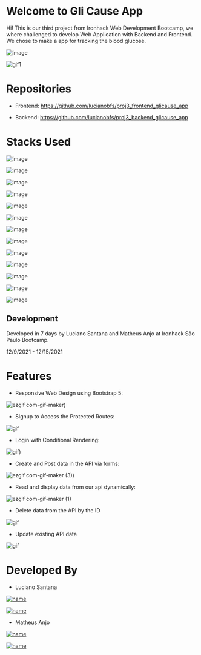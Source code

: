 
# Welcome to Gli Cause App

  

Hi! This is our third project from Ironhack Web Development Bootcamp, we where challenged to develop Web Application with Backend and Frontend. We chose to make a app for tracking the blood glucose.
  
  
  

![image](https://res.cloudinary.com/dzm8l29kq/image/upload/v1639608632/pictures/glicauseapp_home_cyf5wm.png)

  
  

![gif1](https://res.cloudinary.com/dzm8l29kq/image/upload/v1639610654/pictures/ezgif.com-gif-maker_14_o3n2cz.gif)

  
  
# Repositories

- Frontend: 
https://github.com/lucianobfs/proj3_frontend_glicause_app

- Backend:
https://github.com/lucianobfs/proj3_backend_glicause_app


# Stacks Used

  

![image](https://camo.githubusercontent.com/268ac512e333b69600eb9773a8f80b7a251f4d6149642a50a551d4798183d621/68747470733a2f2f696d672e736869656c64732e696f2f62616467652f52656163742d3230323332413f7374796c653d666f722d7468652d6261646765266c6f676f3d7265616374266c6f676f436f6c6f723d363144414642)

  

![image](https://camo.githubusercontent.com/93c855ae825c1757f3426f05a05f4949d3b786c5b22d0edb53143a9e8f8499f6/68747470733a2f2f696d672e736869656c64732e696f2f62616467652f4a6176615363726970742d3332333333303f7374796c653d666f722d7468652d6261646765266c6f676f3d6a617661736372697074266c6f676f436f6c6f723d463744463145)

![image](https://img.shields.io/badge/Node.js-339933?style=for-the-badge&logo=nodedotjs&logoColor=white)


![image](https://img.shields.io/badge/Express.js-000000?style=for-the-badge&logo=express&logoColor=white)

![image](https://img.shields.io/badge/MongoDB-white?style=for-the-badge&logo=mongodb&logoColor=4EA94B)

![image](https://img.shields.io/badge/Bootstrap-563D7C?style=for-the-badge&logo=bootstrap&logoColor=white)

  ![image](https://img.shields.io/badge/Netlify-00C7B7?style=for-the-badge&logo=netlify&logoColor=white)

![image](https://img.shields.io/badge/Heroku-430098?style=for-the-badge&logo=heroku&logoColor=white)

![image](https://img.shields.io/badge/Insomnia-5849be?style=for-the-badge&logo=Insomnia&logoColor=white)

  

![image](https://img.shields.io/badge/CSS3-1572B6?style=for-the-badge&logo=css3&logoColor=white)

  

![image](https://img.shields.io/badge/npm-CB3837?style=for-the-badge&logo=npm&logoColor=white)

  

![image](https://img.shields.io/badge/Git-F05032?style=for-the-badge&logo=git&logoColor=white)

![image](https://img.shields.io/badge/GitHub-100000?style=for-the-badge&logo=github&logoColor=white)

  

## Development

  

Developed in 7 days by Luciano Santana and Matheus Anjo at Ironhack São Paulo Bootcamp.

  

12/9/2021 - 12/15/2021

  
  

# Features

  

- Responsive Web Design using Bootstrap 5:

  

![ezgif com-gif-maker](https://res.cloudinary.com/dzm8l29kq/image/upload/v1639609478/pictures/ezgif.com-gif-maker_6_glyuzg.gif))

  
  - Signup to Access the Protected Routes:

![gif](https://res.cloudinary.com/dzm8l29kq/image/upload/v1639610323/pictures/ezgif.com-gif-maker_12_dsspx6.gif)


  - Login with Conditional Rendering:

![gif](https://res.cloudinary.com/dzm8l29kq/image/upload/v1639610438/pictures/ezgif.com-gif-maker_13_h8zptz.gif))

- Create and Post data in the API via forms:

  

![ezgif com-gif-maker (3)](https://res.cloudinary.com/dzm8l29kq/image/upload/v1639609668/pictures/ezgif.com-gif-maker_7_z1zemu.gif))

  
  
  

- Read and display data from our api dynamically:

  

![ezgif com-gif-maker (1)](https://res.cloudinary.com/dzm8l29kq/image/upload/v1639609769/pictures/ezgif.com-gif-maker_8_gxglbd.gif)

  

- Delete data from the API by the ID

![gif](https://res.cloudinary.com/dzm8l29kq/image/upload/v1639609923/pictures/ezgif.com-gif-maker_10_nz5mx4.gif)

  

- Update existing API data

![gif](https://res.cloudinary.com/dzm8l29kq/image/upload/v1639610029/pictures/ezgif.com-gif-maker_11_fjmpov.gif)

  
  

# Developed By

  

- Luciano Santana

  

[![name](https://img.shields.io/badge/GitHub-100000?style=for-the-badge&logo=github&logoColor=white)](https://github.com/lucianobfs)

  

[![name](https://img.shields.io/badge/LinkedIn-0077B5?style=for-the-badge&logo=linkedin&logoColor=white)](https://www.linkedin.com/in/luciano-santana-65937a221/)

  
  

- Matheus Anjo

  

[![name](https://img.shields.io/badge/GitHub-100000?style=for-the-badge&logo=github&logoColor=white)](https://github.com/matheusanjo)

[![name](https://img.shields.io/badge/LinkedIn-0077B5?style=for-the-badge&logo=linkedin&logoColor=white)](https://www.linkedin.com/in/matheus-a-andre-04a0aa222/)
